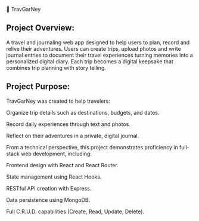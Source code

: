 🧭 TravGarNey

## Project Overview:

A travel and journaling web app designed to help users to plan, record and relive their adventures. Users can create trips, upload photos and write journal entries to document their travel experiences turning memories into a personalized digital diary. Each trip becomes a digital keepsake that combines trip planning with story telling.

## Project Purpose:

TravGarNey was created to help travelers:

Organize trip details such as destinations, budgets, and dates.

Record daily experiences through text and photos.

Reflect on their adventures in a private, digital journal.

From a technical perspective, this project demonstrates proficiency in full-stack web development, including:

Frontend design with React and React Router.

State management using React Hooks.

RESTful API creation with Express.

Data persistence using MongoDB.

Full C.R.U.D. capabilities (Create, Read, Update, Delete).